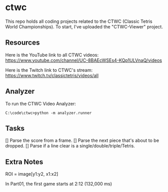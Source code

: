 # ctwc
This repo holds all coding projects related to the CTWC (Classic Tetris World Championships).  To start, I've uploaded the "CTWC-Viewer" project.

## Resources
Here is the YouTube link to all CTWC videos:  
https://www.youtube.com/channel/UC-8BAEcWSEs4-KQp1ULVnaQ/videos

Here is the Twitch link to CTWC's stream:  
https://www.twitch.tv/classictetris/videos/all

## Analyzer
To run the CTWC Video Analyzer:
```
C:\code\ctwc>python -m analyzer.runner
```

## Tasks
[] Parse the score from a frame.
[] Parse the next piece that's about to be dropped.
[] Parse if a line clear is a single/double/triple/Tetris.


## Extra Notes
ROI = image[y1:y2, x1:x2]

In Part01, the first game starts at 2:12 (132,000 ms)
